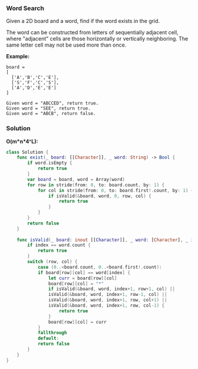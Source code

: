 
### Word Search

Given a 2D board and a word, find if the word exists in the grid.

The word can be constructed from letters of sequentially adjacent cell, where "adjacent" cells are those horizontally or vertically neighboring. The same letter cell may not be used more than once.

__Example:__
```
board =
[
  ['A','B','C','E'],
  ['S','F','C','S'],
  ['A','D','E','E']
]

Given word = "ABCCED", return true.
Given word = "SEE", return true.
Given word = "ABCB", return false.
```

### Solution
__O(m\*n\*4^L):__
```Swift
class Solution {
    func exist(_ board: [[Character]], _ word: String) -> Bool {
        if word.isEmpty {
            return true
        }
        var board = board, word = Array(word)
        for row in stride(from: 0, to: board.count, by: 1) {
            for col in stride(from: 0, to: board.first!.count, by: 1) {
                if isValid(&board, word, 0, row, col) {
                    return true
                }
            }
        }
        return false
    }
    
    func isValid(_ board: inout [[Character]], _ word: [Character], _ index: Int, _ row: Int, _ col: Int) -> Bool {
        if index == word.count {
            return true
        }
        switch (row, col) {
            case (0..<board.count, 0..<board.first!.count):
            if board[row][col] == word[index] {
                let curr = board[row][col]
                board[row][col] = "*"
                if isValid(&board, word, index+1, row+1, col) || 
                isValid(&board, word, index+1, row-1, col) ||
                isValid(&board, word, index+1, row, col+1) ||
                isValid(&board, word, index+1, row, col-1) {
                    return true
                }
                board[row][col] = curr
            }
            fallthrough
            default:
            return false
        }
    }
}
```